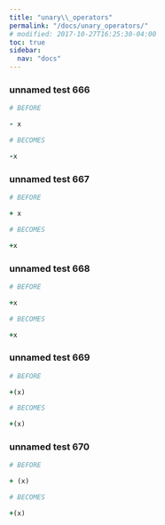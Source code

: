 ```yaml
---
title: "unary\\_operators"
permalink: "/docs/unary_operators/"
# modified: 2017-10-27T16:25:30-04:00
toc: true
sidebar:
  nav: "docs"
---
```

### unnamed test 666
```ruby
# BEFORE

- x

```
```ruby
# BECOMES

-x

```
### unnamed test 667
```ruby
# BEFORE

+ x

```
```ruby
# BECOMES

+x

```
### unnamed test 668
```ruby
# BEFORE

+x

```
```ruby
# BECOMES

+x

```
### unnamed test 669
```ruby
# BEFORE

+(x)

```
```ruby
# BECOMES

+(x)

```
### unnamed test 670
```ruby
# BEFORE

+ (x)

```
```ruby
# BECOMES

+(x)
```
